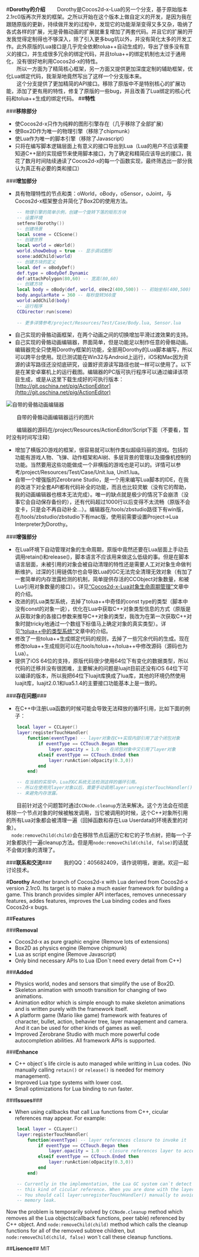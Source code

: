 #**Dorothy的介绍**
&emsp;&emsp;Dorothy是Cocos2d-x-Lua的另一个分支，基于原始版本2.1rc0版再次开发的框架。之所以开始在这个版本上做自定义的开发，是因为我在跟随原版的更新，持续做开发的过程中，发现它的功能渐渐变得又多又杂，吸纳了各式各样的扩展，光是骨骼动画的扩展就重复增加了两套代码。并且它的扩展的开发我觉得定制得也不够深入，除了引入更多bug坑以外，并没有简化太多的开发工作。此外原版的Lua接口是几乎完全依赖tolua++自动生成的，导出了很多没有意义的接口，并生成很多冗余的绑定代码，并且tolua++的绑定机制也太过于通用化，没有很好地利用Cocos2d-x的特性。  
&emsp;&emsp;所以一方面为了精简核心框架，另一方面又提供更加深度定制的辅助框架，优化Lua绑定代码，我渐渐地竟然写出了这样一个分支版本来。  
&emsp;&emsp;这个分支提供了更加精简的API接口。移除了原版中不是特别核心的扩展功能，添加了更有用的特性，修复了原版的一些bug，并且改善了Lua绑定的核心代码和tolua++生成的绑定代码。
##**特性**

###**移除部分**
* 使Cocos2d-x只作为纯粹的图形引擎存在（几乎移除了全部扩展）
* 使Box2D作为唯一的物理引擎（移除了chipmunk）
* 使Lua作为唯一的脚本引擎（移除了Javascript）
* 只将在编写脚本逻辑层面上有意义的接口导出到Lua（Lua的用户不应该需要知道C++层的实现细节来使用脚本接口，为了确定和精简应该导出的接口，我花了数月时间陆续通读了Cocos2d-x的每一个函数实现，最终筛选出一部分我认为真正有必要的类和接口）

###**增加部分**
* 具有物理特性的节点和类：oWorld，oBody，oSensor，oJoint，与Cocos2d-x框架整合并简化了Box2D的使用方法。
```lua
	-- 物理引擎的简单示例，创建一个旋转下落的矩形方块
	-- 设置环境
	setfenv(Dorothy())
	-- 创建场景
	local scene = CCScene()
	-- 创建世界
	local world = oWorld()
	world.showDebug = true -- 显示调试图形
	scene:addChild(world)
	-- 创建方块的定义
	local def = oBodyDef()
	def.type = oBodyDef.Dynamic
	def:attachPolygon(80,60) -- 宽高(80,60)
	-- 创建方块
	local body = oBody(def, world, oVec2(400,500)) -- 初始坐标(400,500)
	body.angularRate = 360 -- 每秒旋转360度
	world:addChild(body)
	-- 运行程序
	CCDirector:run(scene)
    
    -- 更多详情参考/project/Resources/Test/Case/Body.lua, Sensor.lua
```
* 自己实现的骨骼动画框架，在两个动画之间的切换增加平滑过渡效果的支持。
* 自己实现的骨骼动画编辑器，界面简单，但是功能足以制作任意的骨骼动画。编辑器完全只使用Dorothy框架的功能，全部用Dorothy的Lua脚本编写，所以可以跨平台使用。现已测试能在Win32与Android上运行，iOS和Mac因为资源的读写路径还没彻底研究，设置好资源读写路径也就一样可以使用了。以下是在某安卓寨机上的运行截图。编辑器的PC版可执行程序可以通过编译该项目生成，或是从这里下载生成好的可执行版本：[http://git.oschina.net/pig/ActionEditor](http://git.oschina.net/pig/ActionEditor)  

![自带的骨骼动画编辑器](http://www.luvfight.me/content/images/2015/1/actionEdit.gif)  

&emsp;&emsp;自带的骨骼动画编辑器运行的图片

&emsp;&emsp;编辑器的源码在/project/Resources/ActionEditor/Script下面（不要看，暂时没有时间写注释）

* 增加了横版2D游戏的框架，很容易就可以制作类似超级玛丽的游戏。包括的功能有游戏人物、飞弹、动作框架和AI树、多层背景的管理以及摄像机控制的功能。当然要用这些功能做成一个非横版的游戏也是可以的。详情可以参考/project/Resources/Test/Case/Unit.lua, Unit1.lua。
* 自带一个增强版的Zerobrane Studio，是一个用来编写Lua脚本的IDE，在我的改进下对全套API都有代码补全的功能，而且也比较灵敏（没有它的帮助，我的动画编辑器也根本无法完成）。唯一的缺点就是极少的情况下会崩溃（没事它会自动保存备份的），还有代码超过1000行以后变得不太流畅（原版不会变卡，只是会不再自动补全...）。编辑器在/tools/zbstudio路径下有win版，在/tools/zbstudio/zbstudio下有mac版，使用前需要设置Project->Lua Interpreter为Dorothy。

###**增强部分**
* 在Lua环境下自动管理对象的生命周期，原版中竟然还要在Lua层面上手动去调用retain()和release()，脚本语言不应该用来做这么低级的事。但是在脚本语言层面，未被引用的对象会被自动清理的特性还是需要人工对对象生命做判断维护。过深的引用链偶尔也会导致Lua的GC无法完全清理无效对象（有加了一套简单的内存泄露检测的机制，简单提供存活的CCObject对象数量，和被Lua引用对象数量的接口）。详见[“Cocos2d-x-Lua对象生命周期管理”](http://www.luvfight.me/lua-cpp-object-life-time/)文章中的介绍。
* 改进的的Lua类型系统，去掉了tolua++中奇怪的const type的类型（脚本中没有const的对象一说），优化在Lua中获取C++对象类型信息的方式（原版是从获取对象的各接口参数来推导C++对象的类型，我改为在第一次获取C++对象时就tricky地通过一个数组下标值马上确定对象的真实类型）。详见[“tolua++中的类型系统”](http://www.luvfight.me/tolua-type-system/)文章中的介绍。
* 修改了一些tolua++生成绑定代码的规则，去掉了一些冗余代码的生成。现在修改tolua++生成规则可以在/tools/tolua++/tolua++中修改源码（源码也为Lua）。
* 提供了iOS 64位的支持，原版代码很少使用64位下有变化的数据类型，所以代码的迁移并没有很困难，主要解决的问题是luajit目前还没有iOS 64位下可以编译的版本，所以我把64位下luajit库换成了lua库，其他的环境仍然使用luajit库，luajit2.0.1和lua5.1.4的主要接口功能基本上是一致的。

###**存在问题**###
* 在C++中注册Lua函数的时候可能会导致无法释放的循环引用，比如下面的例子：

```lua
	local layer = CCLayer()
    layer:registerTouchHandler(
    	function(eventType) -- layer对象在C++实现内部引用了这个闭包对象
    		if eventType == CCTouch.Began then
    			layer.opacity = 1.0 -- 在闭包对象中又引用了layer对象
    		elseif eventType == CCTouch.Ended then
    			layer:runAction(oOpacity(0.3,0))
    		end
	    end)

	-- 在当前的实现中，Lua的GC系统无法检测这样的循环引用。
	-- 所以在使用完layer对象以后，需要手动调用layer:unregisterTouchHandler()
    -- 来避免内存泄露。
``` 

&emsp;&emsp;目前针对这个问题暂时通过`CCNode.cleanup`方法来解决。这个方法会在彻底移除一个节点对象的时候被触发调用，当它被调用的时候，这个C++对象所引用的所有Lua对象都会被清理一遍（回掉函数和存在Lua Userdata的环境表里的对象）。  
&emsp;`node:removeChild(child)`会在移除节点后遍历它和它的子节点树，把每一个子对象都执行一遍cleanup方法。但是用`node:removeChild(child, false)`的话就不会做对象的清理了。

###**联系和交流**###
&emsp;&emsp;我的QQ：405682409，请作说明哦，谢谢。欢迎一起讨论技术。

#**Dorothy**
Another branch of Cocos2d-x with Lua derived from Cocos2d-x version 2.1rc0. Its target is to make a much easier framework for building a game. This branch provides simpler API interfaces, removes unnecessary features, addes features, improves the Lua binding codes and fixes Cocos2d-x bugs.

##**Features**

###**Removal**
* Cocos2d-x as pure graphic engine (Remove lots of extensions)
* Box2D as physics engine (Remove chipmunk)
* Lua as script engine (Remove Javascript)
* Only bind necessary APIs to Lua (Don`t need every detail from C++)

###**Added**
* Physics world, nodes and sensors that simplify the use of Box2D.
* Skeleton animation with smooth transition for changing of two animations.
* Animation editor which is simple enough to make skeleton animations and is written purely with the framework itself.
* A platform game (Mario like game) framework with features of character, bullet, action, behavier tree, layer management and camera. And it can be used for other kinds of games as well.
* Improved Zerobrane Studio with much more powerful code autocompletion abilities. All framework APIs is supported.

###**Enhance**
* C++ object\`s life circle is auto managed while writting in Lua codes. (No manually calling `retain()` or `release()` is needed for memory management).
* Improved Lua type systems with lower cost.
* Small optimizations for Lua binding to run faster.

###**Issues**###
* When using callbacks that call Lua functions from C++, cicular references may appear. For example:

```lua
	local layer = CCLayer()
    layer:registerTouchHandler(
    	function(eventType) -- layer references closure to invoke it
    		if eventType == CCTouch.Began then
    			layer.opacity = 1.0 -- closure references layer to access it
    		elseif eventType == CCTouch.Ended then
    			layer:runAction(oOpacity(0.3,0))
    		end
	    end)

	-- Currently in the implementation, the Lua GC system can`t detect 
	-- this kind of cicular reference. When you are done with the layer.
	-- You should call layer:unregisterTouchHandler() manually to avoid 
	-- memory leak.
``` 

Now the problem is temporarily solved by `CCNode.cleanup` method which removes all the Lua objects(callback functions, peer table) referenced by C++ object. And `node:removeChild(child)` method which calls the cleanup functions for all of the removed subtree children, but `node:removeChild(child, false)`
won`t call these cleanup functions.

##**Lisence**##
MIT